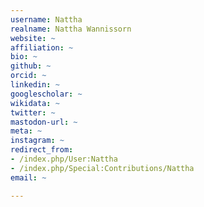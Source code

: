 ```yaml
---
username: Nattha
realname: Nattha Wannissorn
website: ~
affiliation: ~
bio: ~
github: ~
orcid: ~
linkedin: ~
googlescholar: ~
wikidata: ~
twitter: ~
mastodon-url: ~
meta: ~
instagram: ~
redirect_from:
- /index.php/User:Nattha
- /index.php/Special:Contributions/Nattha
email: ~

---
```

